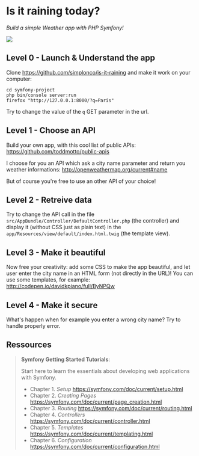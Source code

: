 Is it raining today?
===============

_Build a simple Weather app with PHP Symfony!_

![](weather-ui-gif.gif)

## Level 0 - Launch & Understand the app 

Clone https://github.com/simplonco/is-it-raining and make it work on your computer:

```shell
cd symfony-project
php bin/console server:run
firefox "http://127.0.0.1:8000/?q=Paris"
```

Try to change the value of the `q` GET parameter in the url.

## Level 1 - Choose an API

Build your own app, with this cool list of public APIs: https://github.com/toddmotto/public-apis

I choose for you an API which ask a city name parameter and return you weather informations: http://openweathermap.org/current#name

But of course you're free to use an other API of your choice!

## Level 2 - Retreive data

Try to change the API call in the file `src/AppBundle/Controller/DefaultController.php` (the controller) and display it (without CSS just as plain text) in the `app/Resources/view/default/index.html.twig` (the template view).

## Level 3 - Make it beautiful

Now free your creativity: add some CSS to make the app beautiful, and let user enter the city name in an HTML form (not directly in the URL)! You can use some templates, for example: http://codepen.io/davidkpiano/full/ByNPQw

## Level 4 - Make it secure

What's happen when for example you enter a wrong city name? Try to handle properly error.

## Ressources

> **Symfony Getting Started Tutorials**:
>
> Start here to learn the essentials about developing web applications with Symfony.
>
> - Chapter 1. *Setup* https://symfony.com/doc/current/setup.html
> - Chapter 2. *Creating Pages* https://symfony.com/doc/current/page_creation.html
> - Chapter 3. *Routing* https://symfony.com/doc/current/routing.html
> - Chapter 4. *Controllers* https://symfony.com/doc/current/controller.html
> - Chapter 5. *Templates* https://symfony.com/doc/current/templating.html
> - Chapter 6. *Configuration* https://symfony.com/doc/current/configuration.html
